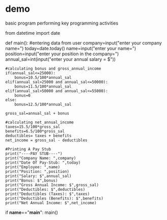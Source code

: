 # demo
basic program performing key programming activities

from datetime import date

def main():
    #entering data from user
    company=input("enter your company name=")
    today=date.today()
    name=input("enter your name=")
    position=input("enter your position in the company=")
    annual_sal=int(input("enter your annual salary = $"))

    #calculating bonus and gross_annual_income
    if(annual_sal<=25000):
        bonus=10.5/100*annual_sal
    elif(annual_sal>25000 and annual_sal<=50000):
        bonus=11.5/100*annual_sal
    elif(annual_sal>50000 and annual_sal<=55000):
        bonus=0
    else:
        bonus=12.5/100*annual_sal

    gross_sal=annual_sal + bonus

    #calculating net_annual_income
    taxes=15.5/100*gross_sal
    benefits=6.5/100*gross_sal
    deductibles= taxes + benefits
    net_income = gross_sal - deductibles

    #Printing A Pay Stub 
    print("----PAY STUB----")
    print("Company Name: ",company)
    print("Date Of Pay-Stub: ",today)
    print("Employee: ",name)
    print("Position: ",position)
    print("Salary: $",annual_sal)
    print("Bonus: $",bonus)
    print("Gross Annual Income: $",gross_sal)
    print("Deductibles: $",deductibles)
    print("Deductibles (Taxes): $",taxes)
    print("Deductibles (Benefits): $",benefits)
    print("Net Annual Income: $",net_income)



if __name__=="__main__":
    main()


    

